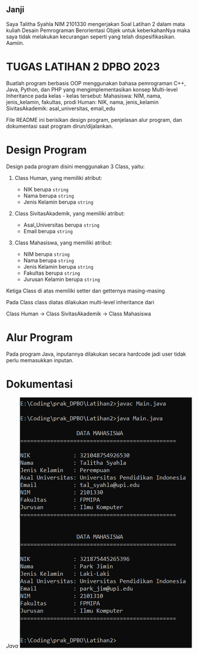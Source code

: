## Janji
Saya Talitha Syahla NIM 2101330 mengerjakan
Soal Latihan 2 dalam mata kuliah Desain Pemrograman Berorientasi Objek untuk keberkahanNya maka saya tidak melakukan 
kecurangan seperti yang telah dispesifikasikan. Aamiin.

# TUGAS LATIHAN 2 DPBO 2023
Buatlah program berbasis OOP menggunakan bahasa pemrograman C++, Java, Python, dan PHP yang mengimplementasikan konsep Multi-level Inheritance  pada kelas - kelas tersebut:
    Mahasiswa: NIM, nama, jenis_kelamin, fakultas, prodi
    Human: NIK, nama, jenis_kelamin
    SivitasAkademik: asal_universitas, email_edu

File README ini berisikan design program, penjelasan alur program, dan dokumentasi saat program dirun/dijalankan.

# Design Program
Design pada program disini menggunakan 3 Class, yaitu:

1) Class Human, yang memiliki atribut:
    - NIK berupa `string`
    - Nama berupa `string`
    - Jenis Kelamin berupa `string`

2) Class SivitasAkademik, yang memiliki atribut:
    - Asal_Universitas berupa `string`
    - Email berupa `string`

3) Class Mahasiswa, yang memiliki atribut:
    - NIM berupa `string`
    - Nama berupa `string`
    - Jenis Kelamin berupa `string`
    - Fakultas berupa `string`
    - Jurusan Kelamin berupa `string`

Ketiga Class di atas memiliki setter dan getternya masing-masing

Pada Class class diatas dilakukan multi-level inheritance dari 

Class Human -> Class SivitasAkademik -> Class Mahasiswa

# Alur Program
Pada program Java, inputannya dilakukan secara hardcode jadi user tidak perlu memasukkan inputan.

# Dokumentasi
*Java*
![Java program](Java/dok_java.png)
